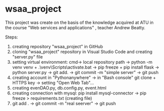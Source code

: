 # wsaa_project
This project was create on the basis of the knowledge acquired at ATU in the course "Web services and applications" , teacher Andrew Beatty.

Steps:
1) creating repository "wsaa_project" in GitHub
2) cloning "wsaa_project" repository in Visual Studio Code and creating "server.py" file
3) setting virtual environment: cmd-> local repository path -> python -m venv venv + .\venv\Scripts\activate.bat -> pip freeze +  pip install flask -> python server.py -> git add. -> git commit -m "simple server" -> git push
4) creating account in "Pythonanywhere" -> in "Bash console" git clone + HTTPS key -> setting "Open Web Tab"...
5) creating evenDAO.py, db.config.py, event.html
6) creating connection with mysql: pip install mysql-connector -> pip freeze > requirements.txt (creating file)
7) git add . -> git commit -m "real seerver" -> git push